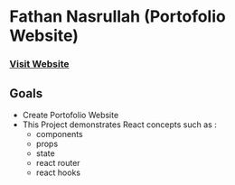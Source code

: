 # Fathan Nasrullah (Portofolio Website)

### [Visit Website](https://nfathan.github.io/fathan-nasrullah/) 

## Goals

- Create Portofolio Website 
- This Project demonstrates React concepts such as :
  - components
  - props
  - state
  - react router
  - react hooks  


